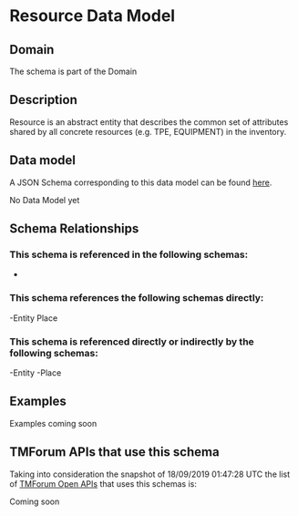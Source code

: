 # Resource Data Model

## Domain

The  schema is part of the  Domain

## Description

Resource is an abstract entity that describes the common set of attributes shared by all concrete resources (e.g. TPE, EQUIPMENT) in the inventory.

## Data model

A JSON Schema corresponding to this data model can be found
[here](https://github.com/tmforum-rand/schemas/blob/master/Resource/Resource.schema.json).

No Data Model yet

## Schema Relationships

### This schema is referenced in the following schemas:

-

### This schema references the following schemas directly:

-Entity
Place

### This schema is referenced directly or indirectly by the following schemas:

-Entity
-Place



## Examples

Examples coming soon

## TMForum APIs that use this schema

Taking into consideration the snapshot of 18/09/2019 01:47:28 UTC the list of [TMForum Open APIs](https://www.tmforum.org/open-apis/) that uses this schemas is:

Coming soon